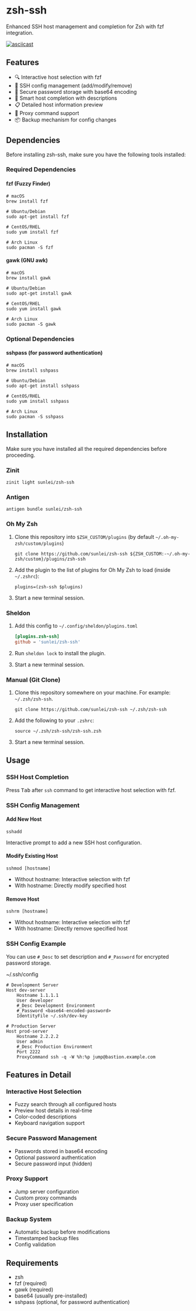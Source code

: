 # zsh-ssh

Enhanced SSH host management and completion for Zsh with fzf integration.

[![asciicast](https://asciinema.org/a/381405.svg)](https://asciinema.org/a/381405)

## Features

- 🔍 Interactive host selection with fzf
- 📝 SSH config management (add/modify/remove)
- 🔐 Secure password storage with base64 encoding
- 🎯 Smart host completion with descriptions
- 📋 Detailed host information preview
- 🔄 Proxy command support
- 📦 Backup mechanism for config changes

## Dependencies

Before installing zsh-ssh, make sure you have the following tools installed:

### Required Dependencies

#### fzf (Fuzzy Finder)
```shell
# macOS
brew install fzf

# Ubuntu/Debian
sudo apt-get install fzf

# CentOS/RHEL
sudo yum install fzf

# Arch Linux
sudo pacman -S fzf
```

#### gawk (GNU awk)
```shell
# macOS
brew install gawk

# Ubuntu/Debian
sudo apt-get install gawk

# CentOS/RHEL
sudo yum install gawk

# Arch Linux
sudo pacman -S gawk
```

### Optional Dependencies

#### sshpass (for password authentication)
```shell
# macOS
brew install sshpass

# Ubuntu/Debian
sudo apt-get install sshpass

# CentOS/RHEL
sudo yum install sshpass

# Arch Linux
sudo pacman -S sshpass
```

## Installation

Make sure you have installed all the required dependencies before proceeding.

### Zinit

```shell
zinit light sunlei/zsh-ssh
```

### Antigen

```shell
antigen bundle sunlei/zsh-ssh
```

### Oh My Zsh

1. Clone this repository into `$ZSH_CUSTOM/plugins` (by default `~/.oh-my-zsh/custom/plugins`)

    ```shell
    git clone https://github.com/sunlei/zsh-ssh ${ZSH_CUSTOM:-~/.oh-my-zsh/custom}/plugins/zsh-ssh
    ```

2. Add the plugin to the list of plugins for Oh My Zsh to load (inside `~/.zshrc`):

    ```shell
    plugins=(zsh-ssh $plugins)
    ```

3. Start a new terminal session.

### Sheldon

1. Add this config to `~/.config/sheldon/plugins.toml`

    ```toml
    [plugins.zsh-ssh]
    github = 'sunlei/zsh-ssh'
    ```

2. Run `sheldon lock` to install the plugin.

3. Start a new terminal session.

### Manual (Git Clone)

1. Clone this repository somewhere on your machine. For example: `~/.zsh/zsh-ssh`.

    ```shell
    git clone https://github.com/sunlei/zsh-ssh ~/.zsh/zsh-ssh
    ```

2. Add the following to your `.zshrc`:

    ```shell
    source ~/.zsh/zsh-ssh/zsh-ssh.zsh
    ```

3. Start a new terminal session.

## Usage

### SSH Host Completion

Press <kbd>Tab</kbd> after `ssh` command to get interactive host selection with fzf.

### SSH Config Management

#### Add New Host
```shell
sshadd
```
Interactive prompt to add a new SSH host configuration.

#### Modify Existing Host
```shell
sshmod [hostname]
```
- Without hostname: Interactive selection with fzf
- With hostname: Directly modify specified host

#### Remove Host
```shell
sshrm [hostname]
```
- Without hostname: Interactive selection with fzf
- With hostname: Directly remove specified host

### SSH Config Example

You can use `#_Desc` to set description and `#_Password` for encrypted password storage.

~/.ssh/config

```text
# Development Server
Host dev-server
    Hostname 1.1.1.1
    User developer
    #_Desc Development Environment
    #_Password <base64-encoded-password>
    IdentityFile ~/.ssh/dev-key

# Production Server
Host prod-server
    Hostname 2.2.2.2
    User admin
    #_Desc Production Environment
    Port 2222
    ProxyCommand ssh -q -W %h:%p jump@bastion.example.com
```

## Features in Detail

### Interactive Host Selection
- Fuzzy search through all configured hosts
- Preview host details in real-time
- Color-coded descriptions
- Keyboard navigation support

### Secure Password Management
- Passwords stored in base64 encoding
- Optional password authentication
- Secure password input (hidden)

### Proxy Support
- Jump server configuration
- Custom proxy commands
- Proxy user specification

### Backup System
- Automatic backup before modifications
- Timestamped backup files
- Config validation

## Requirements

- zsh
- fzf (required)
- gawk (required)
- base64 (usually pre-installed)
- sshpass (optional, for password authentication)
